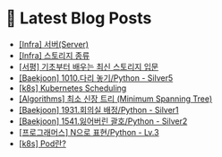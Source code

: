 # 📕 Latest Blog Posts

<ul><li><a href='https://lucy-devblog.tistory.com/entry/Infra-%EC%84%9C%EB%B2%84Server' target='_blank'>[Infra] 서버(Server)</a></li><li><a href='https://lucy-devblog.tistory.com/entry/Infra-%EC%8A%A4%ED%86%A0%EB%A6%AC%EC%A7%80-%EC%A2%85%EB%A5%98' target='_blank'>[Infra] 스토리지 종류</a></li><li><a href='https://lucy-devblog.tistory.com/entry/%EC%84%9C%ED%8F%89-%EA%B8%B0%EC%B4%88%EB%B6%80%ED%84%B0-%EB%B0%B0%EC%9A%B0%EB%8A%94-%EC%B5%9C%EC%8B%A0-%EC%8A%A4%ED%86%A0%EB%A6%AC%EC%A7%80-%EC%9E%85%EB%AC%B8' target='_blank'>[서평] 기초부터 배우는 최신 스토리지 입문</a></li><li><a href='https://lucy-devblog.tistory.com/entry/Baekjoon-1010%EB%8B%A4%EB%A6%AC-%EB%86%93%EA%B8%B0Python-Silver5' target='_blank'>[Baekjoon] 1010.다리 놓기/Python - Silver5</a></li><li><a href='https://lucy-devblog.tistory.com/entry/k8s-Kubernetes-Scheduling' target='_blank'>[k8s] Kubernetes Scheduling</a></li><li><a href='https://lucy-devblog.tistory.com/entry/Algorithms-%EC%B5%9C%EC%86%8C-%EC%8B%A0%EC%9E%A5-%ED%8A%B8%EB%A6%AC-Minimum-Spanning-Tree' target='_blank'>[Algorithms]  최소 신장 트리 (Minimum Spanning Tree)</a></li><li><a href='https://lucy-devblog.tistory.com/entry/Baekjoon-1931%ED%9A%8C%EC%9D%98%EC%8B%A4-%EB%B0%B0%EC%A0%95Python-Silver1' target='_blank'>[Baekjoon] 1931.회의실 배정/Python - Silver1</a></li><li><a href='https://lucy-devblog.tistory.com/entry/Baekjoon-1541%EC%9E%83%EC%96%B4%EB%B2%84%EB%A6%B0-%EA%B4%84%ED%98%B8Python-Silver2' target='_blank'>[Baekjoon] 1541.잃어버린 괄호/Python - Silver2</a></li><li><a href='https://lucy-devblog.tistory.com/entry/%ED%94%84%EB%A1%9C%EA%B7%B8%EB%9E%98%EB%A8%B8%EC%8A%A4-N%EC%9C%BC%EB%A1%9C-%ED%91%9C%ED%98%84Python-Lv3' target='_blank'>[프로그래머스] N으로 표현/Python - Lv.3</a></li><li><a href='https://lucy-devblog.tistory.com/entry/k8s-Pod%EB%9E%80' target='_blank'>[k8s] Pod란?</a></li></ul>